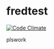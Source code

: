 fredtest
========
[![Code Climate](https://codeclimate.com/github/evanscottgray/fredtest/badges/gpa.svg)](https://codeclimate.com/github/evanscottgray/fredtest)

plswork

